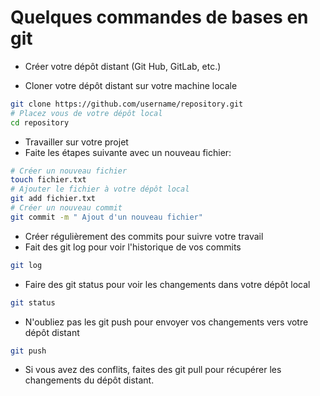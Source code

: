 # Quelques commandes de bases en git

- Créer votre dépôt distant (Git Hub, GitLab, etc.)

- Cloner votre dépôt distant sur votre machine locale

```bash
git clone https://github.com/username/repository.git
# Placez vous de votre dépôt local
cd repository
```

- Travailler sur votre projet
- Faite les étapes suivante avec un nouveau fichier:

```bash
# Créer un nouveau fichier
touch fichier.txt
# Ajouter le fichier à votre dépôt local
git add fichier.txt
# Créer un nouveau commit
git commit -m " Ajout d'un nouveau fichier"

```
- Créer régulièrement des commits pour suivre votre travail
- Fait des git log pour voir l'historique de vos commits
```bash
git log
```
- Faire des git status pour voir les changements dans votre dépôt local
```bash
git status
```

- N'oubliez pas les git push pour envoyer vos changements vers votre dépôt distant
```bash
git push
```
- Si vous avez des conflits, faites des git pull pour récupérer les changements du dépôt distant.
